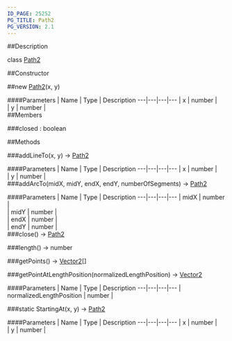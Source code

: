 ```yaml
---
ID_PAGE: 25252
PG_TITLE: Path2
PG_VERSION: 2.1
---
```

##Description

class [Path2](/classes/2.2/Path2)



##Constructor

##new [Path2](/classes/2.2/Path2)(x, y)



####Parameters
 | Name | Type | Description
---|---|---|---
 | x | number |  
 | y | number |  
##Members

###closed : boolean



##Methods

###addLineTo(x, y) &rarr; [Path2](/classes/2.2/Path2)



####Parameters
 | Name | Type | Description
---|---|---|---
 | x | number |  
 | y | number |  
###addArcTo(midX, midY, endX, endY, numberOfSegments) &rarr; [Path2](/classes/2.2/Path2)



####Parameters
 | Name | Type | Description
---|---|---|---
 | midX | number |  
 | midY | number |  
 | endX | number |  
 | endY | number |  
###close() &rarr; [Path2](/classes/2.2/Path2)


###length() &rarr; number


###getPoints() &rarr; [Vector2](/classes/2.2/Vector2)[]


###getPointAtLengthPosition(normalizedLengthPosition) &rarr; [Vector2](/classes/2.2/Vector2)



####Parameters
 | Name | Type | Description
---|---|---|---
 | normalizedLengthPosition | number |  

###static StartingAt(x, y) &rarr; [Path2](/classes/2.2/Path2)



####Parameters
 | Name | Type | Description
---|---|---|---
 | x | number |  
 | y | number |  
